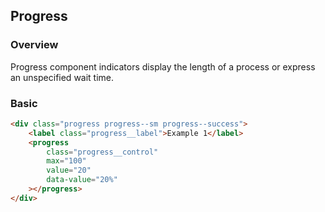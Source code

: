 ## Progress

### Overview

Progress component indicators display the length of a process or express an unspecified wait time.

### Basic

```html
<div class="progress progress--sm progress--success">
    <label class="progress__label">Example 1</label>
    <progress
        class="progress__control"
        max="100"
        value="20"
        data-value="20%"
    ></progress>
</div>
```
